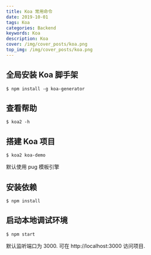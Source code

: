 ```yaml
---
title: Koa 常用命令
date: 2019-10-01
tags: Koa
categories: Backend
keywords: Koa
description: Koa
cover: /img/cover_posts/koa.png
top_img: /img/cover_posts/koa.png
---
```

## 全局安装 Koa 脚手架

`$ npm install -g koa-generator`

## 查看帮助

`$ koa2 -h`

## 搭建 Koa 项目

`$ koa2 koa-demo`

默认使用 pug 模板引擎

## 安装依赖

`$ npm install`

## 启动本地调试环境

`$ npm start`

默认监听端口为 3000.
可在 http://localhost:3000 访问项目.
